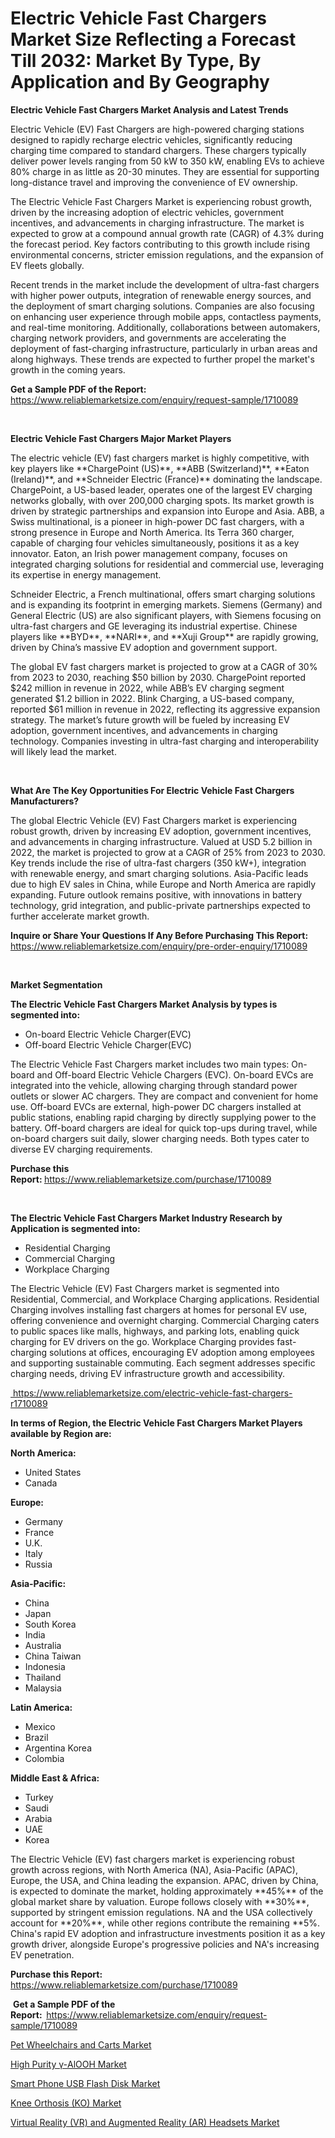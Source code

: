 <p><h1>Electric Vehicle Fast Chargers Market Size Reflecting a Forecast Till 2032: Market By Type, By Application and By Geography</h1></p><p><strong>Electric Vehicle Fast Chargers Market Analysis and Latest Trends</strong></p>
<p><p>Electric Vehicle (EV) Fast Chargers are high-powered charging stations designed to rapidly recharge electric vehicles, significantly reducing charging time compared to standard chargers. These chargers typically deliver power levels ranging from 50 kW to 350 kW, enabling EVs to achieve 80% charge in as little as 20-30 minutes. They are essential for supporting long-distance travel and improving the convenience of EV ownership.</p><p>The Electric Vehicle Fast Chargers Market is experiencing robust growth, driven by the increasing adoption of electric vehicles, government incentives, and advancements in charging infrastructure. The market is expected to grow at a compound annual growth rate (CAGR) of 4.3% during the forecast period. Key factors contributing to this growth include rising environmental concerns, stricter emission regulations, and the expansion of EV fleets globally.</p><p>Recent trends in the market include the development of ultra-fast chargers with higher power outputs, integration of renewable energy sources, and the deployment of smart charging solutions. Companies are also focusing on enhancing user experience through mobile apps, contactless payments, and real-time monitoring. Additionally, collaborations between automakers, charging network providers, and governments are accelerating the deployment of fast-charging infrastructure, particularly in urban areas and along highways. These trends are expected to further propel the market's growth in the coming years.</p></p>
<p><strong>Get a Sample PDF of the Report:&nbsp;</strong> <a href="https://www.reliablemarketsize.com/enquiry/request-sample/1710089?utm_campaign=1991&utm_medium=2&utm_source=Github&utm_content=ia&utm_term=22012025&utm_id=electric-vehicle-fast-chargers">https://www.reliablemarketsize.com/enquiry/request-sample/1710089</a></p>
<p>&nbsp;</p>
<p><strong>Electric Vehicle Fast Chargers Major Market Players</strong></p>
<p><p>The electric vehicle (EV) fast chargers market is highly competitive, with key players like **ChargePoint (US)**, **ABB (Switzerland)**, **Eaton (Ireland)**, and **Schneider Electric (France)** dominating the landscape. ChargePoint, a US-based leader, operates one of the largest EV charging networks globally, with over 200,000 charging spots. Its market growth is driven by strategic partnerships and expansion into Europe and Asia. ABB, a Swiss multinational, is a pioneer in high-power DC fast chargers, with a strong presence in Europe and North America. Its Terra 360 charger, capable of charging four vehicles simultaneously, positions it as a key innovator. Eaton, an Irish power management company, focuses on integrated charging solutions for residential and commercial use, leveraging its expertise in energy management.</p><p>Schneider Electric, a French multinational, offers smart charging solutions and is expanding its footprint in emerging markets. Siemens (Germany) and General Electric (US) are also significant players, with Siemens focusing on ultra-fast chargers and GE leveraging its industrial expertise. Chinese players like **BYD**, **NARI**, and **Xuji Group** are rapidly growing, driven by China’s massive EV adoption and government support.</p><p>The global EV fast chargers market is projected to grow at a CAGR of 30% from 2023 to 2030, reaching $50 billion by 2030. ChargePoint reported $242 million in revenue in 2022, while ABB’s EV charging segment generated $1.2 billion in 2022. Blink Charging, a US-based company, reported $61 million in revenue in 2022, reflecting its aggressive expansion strategy. The market’s future growth will be fueled by increasing EV adoption, government incentives, and advancements in charging technology. Companies investing in ultra-fast charging and interoperability will likely lead the market.</p></p>
<p>&nbsp;</p>
<p><strong>What Are The Key Opportunities For Electric Vehicle Fast Chargers Manufacturers?</strong></p>
<p><p>The global Electric Vehicle (EV) Fast Chargers market is experiencing robust growth, driven by increasing EV adoption, government incentives, and advancements in charging infrastructure. Valued at USD 5.2 billion in 2022, the market is projected to grow at a CAGR of 25% from 2023 to 2030. Key trends include the rise of ultra-fast chargers (350 kW+), integration with renewable energy, and smart charging solutions. Asia-Pacific leads due to high EV sales in China, while Europe and North America are rapidly expanding. Future outlook remains positive, with innovations in battery technology, grid integration, and public-private partnerships expected to further accelerate market growth.</p></p>
<p><strong>Inquire or Share Your Questions If Any Before Purchasing This Report:</strong> <a href="https://www.reliablemarketsize.com/enquiry/pre-order-enquiry/1710089?utm_campaign=1991&utm_medium=2&utm_source=Github&utm_content=ia&utm_term=22012025&utm_id=electric-vehicle-fast-chargers">https://www.reliablemarketsize.com/enquiry/pre-order-enquiry/1710089</a></p>
<p>&nbsp;</p>
<p><strong>Market Segmentation</strong></p>
<p><strong>The Electric Vehicle Fast Chargers Market Analysis by types is segmented into:</strong></p>
<p><ul><li>On-board Electric Vehicle Charger(EVC)</li><li>Off-board Electric Vehicle Charger(EVC)</li></ul></p>
<p><p>The Electric Vehicle Fast Chargers market includes two main types: On-board and Off-board Electric Vehicle Chargers (EVC). On-board EVCs are integrated into the vehicle, allowing charging through standard power outlets or slower AC chargers. They are compact and convenient for home use. Off-board EVCs are external, high-power DC chargers installed at public stations, enabling rapid charging by directly supplying power to the battery. Off-board chargers are ideal for quick top-ups during travel, while on-board chargers suit daily, slower charging needs. Both types cater to diverse EV charging requirements.</p></p>
<p><strong>Purchase this Report:&nbsp;</strong><a href="https://www.reliablemarketsize.com/purchase/1710089?utm_campaign=1991&utm_medium=2&utm_source=Github&utm_content=ia&utm_term=22012025&utm_id=electric-vehicle-fast-chargers">https://www.reliablemarketsize.com/purchase/1710089</a></p>
<p>&nbsp;</p>
<p><strong>The Electric Vehicle Fast Chargers Market Industry Research by Application is segmented into:</strong></p>
<p><ul><li>Residential Charging</li><li>Commercial Charging</li><li>Workplace Charging</li></ul></p>
<p><p>The Electric Vehicle (EV) Fast Chargers market is segmented into Residential, Commercial, and Workplace Charging applications. Residential Charging involves installing fast chargers at homes for personal EV use, offering convenience and overnight charging. Commercial Charging caters to public spaces like malls, highways, and parking lots, enabling quick charging for EV drivers on the go. Workplace Charging provides fast-charging solutions at offices, encouraging EV adoption among employees and supporting sustainable commuting. Each segment addresses specific charging needs, driving EV infrastructure growth and accessibility.</p></p>
<p><a href="https://www.reliablemarketsize.com/electric-vehicle-fast-chargers-r1710089?utm_campaign=1991&utm_medium=2&utm_source=Github&utm_content=ia&utm_term=22012025&utm_id=electric-vehicle-fast-chargers">&nbsp;https://www.reliablemarketsize.com/electric-vehicle-fast-chargers-r1710089</a></p>
<p><strong>In terms of Region, the Electric Vehicle Fast Chargers Market Players available by Region are:</strong></p>
<p>
    <p> <strong> North America: </strong>
        <ul>
            <li>United States</li>
            <li>Canada</li>
        </ul>
        </p> 
    <p> <strong> Europe: </strong>
        <ul>
            <li>Germany</li>
            <li>France</li>
            <li>U.K.</li>
            <li>Italy</li>
            <li>Russia</li>
        </ul>
        </p> 
    <p> <strong> Asia-Pacific: </strong>
        <ul>
            <li>China</li>
            <li>Japan</li>
            <li>South Korea</li>
            <li>India</li>
            <li>Australia</li>
            <li>China Taiwan</li>
            <li>Indonesia</li>
            <li>Thailand</li>
            <li>Malaysia</li>
        </ul>
        </p> 
    <p> <strong> Latin America: </strong>
        <ul>
            <li>Mexico</li>
            <li>Brazil</li>
            <li>Argentina Korea</li>
            <li>Colombia</li>
        </ul>
        </p> 
    <p> <strong> Middle East & Africa: </strong>
        <ul>
            <li>Turkey</li>
            <li>Saudi</li>
            <li>Arabia</li>
            <li>UAE</li>
            <li>Korea</li>
        </ul>
    </p>
    </p>
<p><p>The Electric Vehicle (EV) fast chargers market is experiencing robust growth across regions, with North America (NA), Asia-Pacific (APAC), Europe, the USA, and China leading the expansion. APAC, driven by China, is expected to dominate the market, holding approximately **45%** of the global market share by valuation. Europe follows closely with **30%**, supported by stringent emission regulations. NA and the USA collectively account for **20%**, while other regions contribute the remaining **5%. China's rapid EV adoption and infrastructure investments position it as a key growth driver, alongside Europe's progressive policies and NA's increasing EV penetration.</p></p>
<p><strong>Purchase this Report: </strong><a href="https://www.reliablemarketsize.com/purchase/1710089?utm_campaign=1991&utm_medium=2&utm_source=Github&utm_content=ia&utm_term=22012025&utm_id=electric-vehicle-fast-chargers">https://www.reliablemarketsize.com/purchase/1710089</a></p>
<p>&nbsp;<strong>Get a Sample PDF of the Report:&nbsp;&nbsp;</strong><a href="https://www.reliablemarketsize.com/enquiry/request-sample/1710089?utm_campaign=1991&utm_medium=2&utm_source=Github&utm_content=ia&utm_term=22012025&utm_id=electric-vehicle-fast-chargers">https://www.reliablemarketsize.com/enquiry/request-sample/1710089</a></p>
<p><strong></strong></p>
<p><p><a href="https://www.linkedin.com/pulse/detailed-analysis-pet-wheelchairs-carts-market-growth-from-uttce?utm_campaign=1991&utm_medium=2&utm_source=Github&utm_content=ia&utm_term=22012025&utm_id=electric-vehicle-fast-chargers">Pet Wheelchairs and Carts Market</a></p><p><a href="https://www.linkedin.com/pulse/anticipated-cagr-133-high-purity-%CE%B3-alooh-market-analysis-nkrhc?utm_campaign=1991&utm_medium=2&utm_source=Github&utm_content=ia&utm_term=22012025&utm_id=electric-vehicle-fast-chargers">High Purity γ-AlOOH Market</a></p><p><a href="https://www.linkedin.com/pulse/data-global-smart-phone-usb-flash-disk-markets-share-size-ezvne?utm_campaign=1991&utm_medium=2&utm_source=Github&utm_content=ia&utm_term=22012025&utm_id=electric-vehicle-fast-chargers">Smart Phone USB Flash Disk Market</a></p><p><a href="https://www.linkedin.com/pulse/evaluating-profitability-knee-orthosis-ko-market-report-uj0ec?utm_campaign=1991&utm_medium=2&utm_source=Github&utm_content=ia&utm_term=22012025&utm_id=electric-vehicle-fast-chargers">Knee Orthosis (KO) Market</a></p><p><a href="https://www.linkedin.com/pulse/study-global-virtual-reality-vr-augmented-ar-headsets-market-e3one?utm_campaign=1991&utm_medium=2&utm_source=Github&utm_content=ia&utm_term=22012025&utm_id=electric-vehicle-fast-chargers">Virtual Reality (VR) and Augmented Reality (AR) Headsets Market</a></p></p>